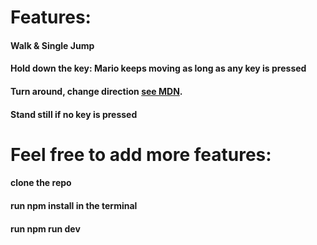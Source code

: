 # Features:

#### Walk & Single Jump
#### Hold down the key: Mario keeps moving as long as any key is pressed
#### Turn around, change direction [see MDN](https://developer.mozilla.org/en-US/docs/Web/CSS/scale).
#### Stand still if no key is pressed


# Feel free to add more features:

#### clone the repo
#### run npm install in the terminal
#### run npm run dev

